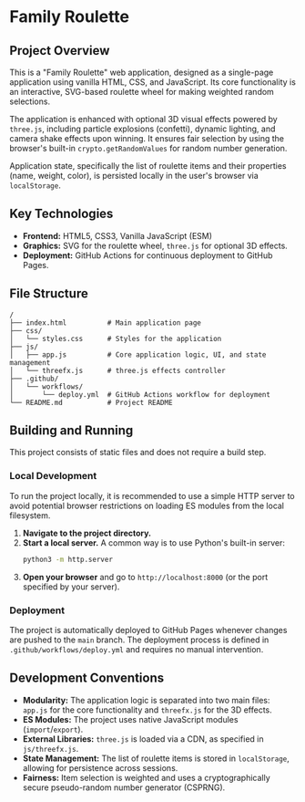 # Family Roulette

## Project Overview

This is a "Family Roulette" web application, designed as a single-page application using vanilla HTML, CSS, and JavaScript. Its core functionality is an interactive, SVG-based roulette wheel for making weighted random selections.

The application is enhanced with optional 3D visual effects powered by `three.js`, including particle explosions (confetti), dynamic lighting, and camera shake effects upon winning. It ensures fair selection by using the browser's built-in `crypto.getRandomValues` for random number generation.

Application state, specifically the list of roulette items and their properties (name, weight, color), is persisted locally in the user's browser via `localStorage`.

## Key Technologies

*   **Frontend:** HTML5, CSS3, Vanilla JavaScript (ESM)
*   **Graphics:** SVG for the roulette wheel, `three.js` for optional 3D effects.
*   **Deployment:** GitHub Actions for continuous deployment to GitHub Pages.

## File Structure

```
/
├── index.html          # Main application page
├── css/
│   └── styles.css      # Styles for the application
├── js/
│   ├── app.js          # Core application logic, UI, and state management
│   └── threefx.js      # three.js effects controller
├── .github/
│   └── workflows/
│       └── deploy.yml  # GitHub Actions workflow for deployment
└── README.md           # Project README
```

## Building and Running

This project consists of static files and does not require a build step.

### Local Development

To run the project locally, it is recommended to use a simple HTTP server to avoid potential browser restrictions on loading ES modules from the local filesystem.

1.  **Navigate to the project directory.**
2.  **Start a local server.** A common way is to use Python's built-in server:
    ```bash
    python3 -m http.server
    ```
3.  **Open your browser** and go to `http://localhost:8000` (or the port specified by your server).

### Deployment

The project is automatically deployed to GitHub Pages whenever changes are pushed to the `main` branch. The deployment process is defined in `.github/workflows/deploy.yml` and requires no manual intervention.

## Development Conventions

*   **Modularity:** The application logic is separated into two main files: `app.js` for the core functionality and `threefx.js` for the 3D effects.
*   **ES Modules:** The project uses native JavaScript modules (`import`/`export`).
*   **External Libraries:** `three.js` is loaded via a CDN, as specified in `js/threefx.js`.
*   **State Management:** The list of roulette items is stored in `localStorage`, allowing for persistence across sessions.
*   **Fairness:** Item selection is weighted and uses a cryptographically secure pseudo-random number generator (CSPRNG).
